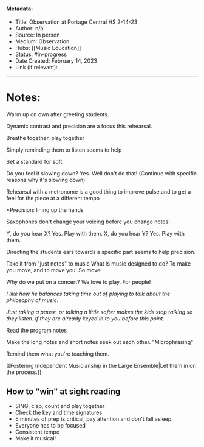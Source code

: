 #### Metadata:
- Title: Observation at Portage Central HS 2-14-23
- Author: n/a
- Source: In person
- Medium: Observation
- Hubs: [[Music Education]]
- Status: #in-progress
- Date Created: February 14, 2023
- Link (if relevant): 
---
# Notes:

Warm up on own after greeting students.

Dynamic contrast and precision are a focus this rehearsal.

Breathe together, play together

Simply reminding them to listen seems to help

Set a standard for soft

Do you feel it slowing down? 
Yes. 
Well don't do that!
(Continue with specific reasons why it's slowing down)

Rehearsal with a metronome is a good thing to improve pulse and to get a feel for the piece at a different tempo

*Precision: lining up the hands

Saxophones don't change your voicing before you change notes!

Y, do you hear X?
Yes.
Play with them.
X, do you hear Y?
Yes.
Play with them.

Directing the students ears towards a specific part seems to help precision. 

Take it from "just notes" to music
What is music designed to do? To make you move, and to move you! So move!

Why do we put on a concert?
We love to play. For people!

*I like how he balances taking time out of playing to talk about the philosophy of music.*

*Just taking a pause, or talking a little softer makes the kids stop talking so they listen. If they are already keyed in to you before this point.*

Read the program notes

Make the long notes and short notes seek out each other. "Microphrasing"

Remind them what you're teaching them.

[[Fostering Independent Musicianship in the Large Ensemble|Let them in on the process.]]

## How to "win" at sight reading

- SING, clap, count and play together
- Check the key and time signatures
- 5 minutes of prep is critical, pay attention and don't fall asleep.
- Everyone has to be focused
- Consistent tempo
- Make it musical!

